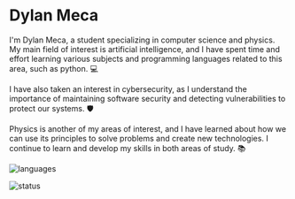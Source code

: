# Dylan Meca

I'm Dylan Meca, a student specializing in computer science and physics. My main field of interest is artificial intelligence, and I have spent time and effort learning various subjects and programming languages ​​related to this area, such as python. 💻  

I have also taken an interest in cybersecurity, as I understand the importance of maintaining software security and detecting vulnerabilities to protect our systems. 🛡️ 

Physics is another of my areas of interest, and I have learned about how we can use its principles to solve problems and create new technologies. I continue to learn and develop my skills in both areas of study. 📚

![languages](https://github-readme-stats.vercel.app/api/top-langs/?username=dylanmeca&layout=compact)

![status](https://github-readme-stats.vercel.app/api?username=dylanmeca)
